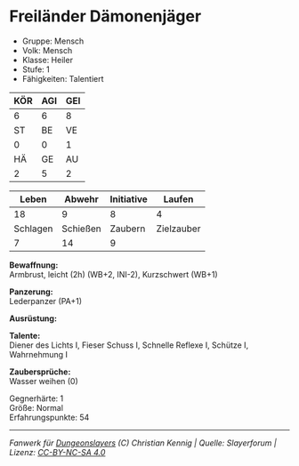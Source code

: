 # Freiländer Dämonenjäger  
- Gruppe: Mensch  
- Volk: Mensch  
- Klasse: Heiler  
- Stufe: 1  
- Fähigkeiten: Talentiert  


| KÖR | AGI | GEI |  
| --- | --- | --- |  
| 6   | 6   | 8   |
| ST  | BE  | VE  |  
| 0   | 0   | 1   |
| HÄ  | GE  | AU  |  
| 2   | 5   | 2   |


| Leben    | Abwehr   | Initiative | Laufen     |
| -------- | -------- | ---------- | ---------- |
| 18       | 9        | 8          | 4          |
| Schlagen | Schießen | Zaubern    | Zielzauber |
| 7        | 14       | 9          |            |

**Bewaffnung:**  
Armbrust, leicht (2h) (WB+2, INI-2), Kurzschwert (WB+1)

**Panzerung:**  
Lederpanzer (PA+1)

**Ausrüstung:**  


**Talente:**  
Diener des Lichts I, Fieser Schuss I, Schnelle Reflexe I, Schütze I, Wahrnehmung I

**Zaubersprüche:**  
Wasser weihen (0)

Gegnerhärte: 1  
Größe: Normal  
Erfahrungspunkte: 54  



___
*Fanwerk für [Dungeonslayers](https://www.dungeonslayers.net/) (C) Christian Kennig | Quelle: Slayerforum | Lizenz: [CC-BY-NC-SA 4.0](https://creativecommons.org/licenses/by-nc-sa/4.0/deed.de)*